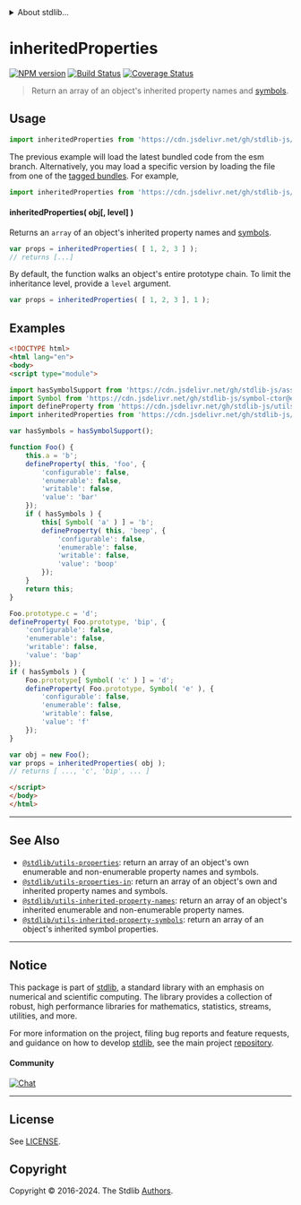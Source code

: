 <!--

@license Apache-2.0

Copyright (c) 2018 The Stdlib Authors.

Licensed under the Apache License, Version 2.0 (the "License");
you may not use this file except in compliance with the License.
You may obtain a copy of the License at

   http://www.apache.org/licenses/LICENSE-2.0

Unless required by applicable law or agreed to in writing, software
distributed under the License is distributed on an "AS IS" BASIS,
WITHOUT WARRANTIES OR CONDITIONS OF ANY KIND, either express or implied.
See the License for the specific language governing permissions and
limitations under the License.

-->


<details>
  <summary>
    About stdlib...
  </summary>
  <p>We believe in a future in which the web is a preferred environment for numerical computation. To help realize this future, we've built stdlib. stdlib is a standard library, with an emphasis on numerical and scientific computation, written in JavaScript (and C) for execution in browsers and in Node.js.</p>
  <p>The library is fully decomposable, being architected in such a way that you can swap out and mix and match APIs and functionality to cater to your exact preferences and use cases.</p>
  <p>When you use stdlib, you can be absolutely certain that you are using the most thorough, rigorous, well-written, studied, documented, tested, measured, and high-quality code out there.</p>
  <p>To join us in bringing numerical computing to the web, get started by checking us out on <a href="https://github.com/stdlib-js/stdlib">GitHub</a>, and please consider <a href="https://opencollective.com/stdlib">financially supporting stdlib</a>. We greatly appreciate your continued support!</p>
</details>

# inheritedProperties

[![NPM version][npm-image]][npm-url] [![Build Status][test-image]][test-url] [![Coverage Status][coverage-image]][coverage-url] <!-- [![dependencies][dependencies-image]][dependencies-url] -->

> Return an array of an object's inherited property names and [symbols][@stdlib/symbol/ctor].



<section class="usage">

## Usage

```javascript
import inheritedProperties from 'https://cdn.jsdelivr.net/gh/stdlib-js/utils-inherited-properties@esm/index.mjs';
```
The previous example will load the latest bundled code from the esm branch. Alternatively, you may load a specific version by loading the file from one of the [tagged bundles](https://github.com/stdlib-js/utils-inherited-properties/tags). For example,

```javascript
import inheritedProperties from 'https://cdn.jsdelivr.net/gh/stdlib-js/utils-inherited-properties@v0.3.0-esm/index.mjs';
```

#### inheritedProperties( obj\[, level] )

Returns an `array` of an object's inherited property names and [symbols][@stdlib/symbol/ctor].

```javascript
var props = inheritedProperties( [ 1, 2, 3 ] );
// returns [...]
```

By default, the function walks an object's entire prototype chain. To limit the inheritance level, provide a `level` argument.

```javascript
var props = inheritedProperties( [ 1, 2, 3 ], 1 );
```

</section>

<!-- /.usage -->

<section class="notes">

</section>

<!-- /.notes -->

<section class="examples">

## Examples

<!-- eslint no-undef: "error" -->

```html
<!DOCTYPE html>
<html lang="en">
<body>
<script type="module">

import hasSymbolSupport from 'https://cdn.jsdelivr.net/gh/stdlib-js/assert-has-symbol-support@esm/index.mjs';
import Symbol from 'https://cdn.jsdelivr.net/gh/stdlib-js/symbol-ctor@esm/index.mjs';
import defineProperty from 'https://cdn.jsdelivr.net/gh/stdlib-js/utils-define-property@esm/index.mjs';
import inheritedProperties from 'https://cdn.jsdelivr.net/gh/stdlib-js/utils-inherited-properties@esm/index.mjs';

var hasSymbols = hasSymbolSupport();

function Foo() {
    this.a = 'b';
    defineProperty( this, 'foo', {
        'configurable': false,
        'enumerable': false,
        'writable': false,
        'value': 'bar'
    });
    if ( hasSymbols ) {
        this[ Symbol( 'a' ) ] = 'b';
        defineProperty( this, 'beep', {
            'configurable': false,
            'enumerable': false,
            'writable': false,
            'value': 'boop'
        });
    }
    return this;
}

Foo.prototype.c = 'd';
defineProperty( Foo.prototype, 'bip', {
    'configurable': false,
    'enumerable': false,
    'writable': false,
    'value': 'bap'
});
if ( hasSymbols ) {
    Foo.prototype[ Symbol( 'c' ) ] = 'd';
    defineProperty( Foo.prototype, Symbol( 'e' ), {
        'configurable': false,
        'enumerable': false,
        'writable': false,
        'value': 'f'
    });
}

var obj = new Foo();
var props = inheritedProperties( obj );
// returns [ ..., 'c', 'bip', ... ]

</script>
</body>
</html>
```

</section>

<!-- /.examples -->

<!-- Section for related `stdlib` packages. Do not manually edit this section, as it is automatically populated. -->

<section class="related">

* * *

## See Also

-   <span class="package-name">[`@stdlib/utils-properties`][@stdlib/utils/properties]</span><span class="delimiter">: </span><span class="description">return an array of an object's own enumerable and non-enumerable property names and symbols.</span>
-   <span class="package-name">[`@stdlib/utils-properties-in`][@stdlib/utils/properties-in]</span><span class="delimiter">: </span><span class="description">return an array of an object's own and inherited property names and symbols.</span>
-   <span class="package-name">[`@stdlib/utils-inherited-property-names`][@stdlib/utils/inherited-property-names]</span><span class="delimiter">: </span><span class="description">return an array of an object's inherited enumerable and non-enumerable property names.</span>
-   <span class="package-name">[`@stdlib/utils-inherited-property-symbols`][@stdlib/utils/inherited-property-symbols]</span><span class="delimiter">: </span><span class="description">return an array of an object's inherited symbol properties.</span>

</section>

<!-- /.related -->

<!-- Section for all links. Make sure to keep an empty line after the `section` element and another before the `/section` close. -->


<section class="main-repo" >

* * *

## Notice

This package is part of [stdlib][stdlib], a standard library with an emphasis on numerical and scientific computing. The library provides a collection of robust, high performance libraries for mathematics, statistics, streams, utilities, and more.

For more information on the project, filing bug reports and feature requests, and guidance on how to develop [stdlib][stdlib], see the main project [repository][stdlib].

#### Community

[![Chat][chat-image]][chat-url]

---

## License

See [LICENSE][stdlib-license].


## Copyright

Copyright &copy; 2016-2024. The Stdlib [Authors][stdlib-authors].

</section>

<!-- /.stdlib -->

<!-- Section for all links. Make sure to keep an empty line after the `section` element and another before the `/section` close. -->

<section class="links">

[npm-image]: http://img.shields.io/npm/v/@stdlib/utils-inherited-properties.svg
[npm-url]: https://npmjs.org/package/@stdlib/utils-inherited-properties

[test-image]: https://github.com/stdlib-js/utils-inherited-properties/actions/workflows/test.yml/badge.svg?branch=v0.3.0
[test-url]: https://github.com/stdlib-js/utils-inherited-properties/actions/workflows/test.yml?query=branch:v0.3.0

[coverage-image]: https://img.shields.io/codecov/c/github/stdlib-js/utils-inherited-properties/main.svg
[coverage-url]: https://codecov.io/github/stdlib-js/utils-inherited-properties?branch=main

<!--

[dependencies-image]: https://img.shields.io/david/stdlib-js/utils-inherited-properties.svg
[dependencies-url]: https://david-dm.org/stdlib-js/utils-inherited-properties/main

-->

[chat-image]: https://img.shields.io/gitter/room/stdlib-js/stdlib.svg
[chat-url]: https://app.gitter.im/#/room/#stdlib-js_stdlib:gitter.im

[stdlib]: https://github.com/stdlib-js/stdlib

[stdlib-authors]: https://github.com/stdlib-js/stdlib/graphs/contributors

[umd]: https://github.com/umdjs/umd
[es-module]: https://developer.mozilla.org/en-US/docs/Web/JavaScript/Guide/Modules

[deno-url]: https://github.com/stdlib-js/utils-inherited-properties/tree/deno
[deno-readme]: https://github.com/stdlib-js/utils-inherited-properties/blob/deno/README.md
[umd-url]: https://github.com/stdlib-js/utils-inherited-properties/tree/umd
[umd-readme]: https://github.com/stdlib-js/utils-inherited-properties/blob/umd/README.md
[esm-url]: https://github.com/stdlib-js/utils-inherited-properties/tree/esm
[esm-readme]: https://github.com/stdlib-js/utils-inherited-properties/blob/esm/README.md
[branches-url]: https://github.com/stdlib-js/utils-inherited-properties/blob/main/branches.md

[stdlib-license]: https://raw.githubusercontent.com/stdlib-js/utils-inherited-properties/main/LICENSE

[@stdlib/symbol/ctor]: https://github.com/stdlib-js/symbol-ctor/tree/esm

<!-- <related-links> -->

[@stdlib/utils/properties]: https://github.com/stdlib-js/utils-properties/tree/esm

[@stdlib/utils/properties-in]: https://github.com/stdlib-js/utils-properties-in/tree/esm

[@stdlib/utils/inherited-property-names]: https://github.com/stdlib-js/utils-inherited-property-names/tree/esm

[@stdlib/utils/inherited-property-symbols]: https://github.com/stdlib-js/utils-inherited-property-symbols/tree/esm

<!-- </related-links> -->

</section>

<!-- /.links -->
